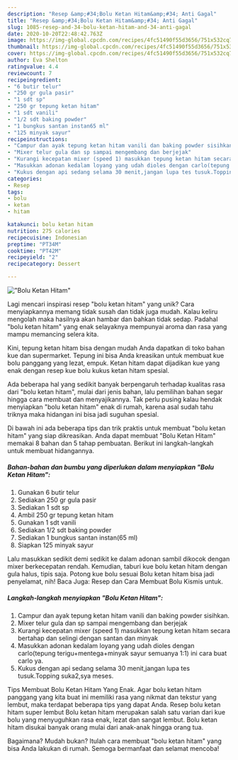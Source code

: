 ```yaml
---
description: "Resep &amp;#34;Bolu Ketan Hitam&amp;#34; Anti Gagal"
title: "Resep &amp;#34;Bolu Ketan Hitam&amp;#34; Anti Gagal"
slug: 1085-resep-and-34-bolu-ketan-hitam-and-34-anti-gagal
date: 2020-10-20T22:48:42.763Z
image: https://img-global.cpcdn.com/recipes/4fc51490f55d3656/751x532cq70/bolu-ketan-hitam-foto-resep-utama.jpg
thumbnail: https://img-global.cpcdn.com/recipes/4fc51490f55d3656/751x532cq70/bolu-ketan-hitam-foto-resep-utama.jpg
cover: https://img-global.cpcdn.com/recipes/4fc51490f55d3656/751x532cq70/bolu-ketan-hitam-foto-resep-utama.jpg
author: Eva Shelton
ratingvalue: 4.4
reviewcount: 7
recipeingredient:
- "6 butir telur"
- "250 gr gula pasir"
- "1 sdt sp"
- "250 gr tepung ketan hitam"
- "1 sdt vanili"
- "1/2 sdt baking powder"
- "1 bungkus santan instan65 ml"
- "125 minyak sayur"
recipeinstructions:
- "Campur dan ayak tepung ketan hitam vanili dan baking powder sisihkan."
- "Mixer telur gula dan sp sampai mengembang dan berjejak"
- "Kurangi kecepatan mixer (speed 1) masukkan tepung ketan hitam secara bertahap dan selingi dengan santan dan minyak"
- "Masukkan adonan kedalam loyang yang udah dioles dengan carlo(tepung terigu+mentega+minyak sayur semuanya 1:1) ini cara buat carlo ya."
- "Kukus dengan api sedang selama 30 menit,jangan lupa tes tusuk.Topping suka2,sya meses."
categories:
- Resep
tags:
- bolu
- ketan
- hitam

katakunci: bolu ketan hitam 
nutrition: 275 calories
recipecuisine: Indonesian
preptime: "PT34M"
cooktime: "PT42M"
recipeyield: "2"
recipecategory: Dessert

---
```



![&#34;Bolu Ketan Hitam&#34;](https://img-global.cpcdn.com/recipes/4fc51490f55d3656/751x532cq70/bolu-ketan-hitam-foto-resep-utama.jpg)

Lagi mencari inspirasi resep &#34;bolu ketan hitam&#34; yang unik? Cara menyiapkannya memang tidak susah dan tidak juga mudah. Kalau keliru mengolah maka hasilnya akan hambar dan bahkan tidak sedap. Padahal &#34;bolu ketan hitam&#34; yang enak selayaknya mempunyai aroma dan rasa yang mampu memancing selera kita.

Kini, tepung ketan hitam bisa dengan mudah Anda dapatkan di toko bahan kue dan supermarket. Tepung ini bisa Anda kreasikan untuk membuat kue bolu panggang yang lezat, empuk. Ketan hitam dapat dijadikan kue yang enak dengan resep kue bolu kukus ketan hitam spesial.

Ada beberapa hal yang sedikit banyak berpengaruh terhadap kualitas rasa dari &#34;bolu ketan hitam&#34;, mulai dari jenis bahan, lalu pemilihan bahan segar hingga cara membuat dan menyajikannya. Tak perlu pusing kalau hendak menyiapkan &#34;bolu ketan hitam&#34; enak di rumah, karena asal sudah tahu triknya maka hidangan ini bisa jadi suguhan spesial.


Di bawah ini ada beberapa tips dan trik praktis untuk membuat &#34;bolu ketan hitam&#34; yang siap dikreasikan. Anda dapat membuat &#34;Bolu Ketan Hitam&#34; memakai 8 bahan dan 5 tahap pembuatan. Berikut ini langkah-langkah untuk membuat hidangannya.

<!--inarticleads1-->

##### Bahan-bahan dan bumbu yang diperlukan dalam menyiapkan &#34;Bolu Ketan Hitam&#34;:

1. Gunakan 6 butir telur
1. Sediakan 250 gr gula pasir
1. Sediakan 1 sdt sp
1. Ambil 250 gr tepung ketan hitam
1. Gunakan 1 sdt vanili
1. Sediakan 1/2 sdt baking powder
1. Sediakan 1 bungkus santan instan(65 ml)
1. Siapkan 125 minyak sayur


Lalu masukkan sedikit demi sedikit ke dalam adonan sambil dikocok dengan mixer berkecepatan rendah. Kemudian, taburi kue bolu ketan hitam dengan gula halus, tipis saja. Potong kue bolu sesuai Bolu ketan hitam bisa jadi penyelamat, nih! Baca Juga: Resep dan Cara Membuat Bolu Kismis untuk. 

<!--inarticleads2-->

##### Langkah-langkah menyiapkan &#34;Bolu Ketan Hitam&#34;:

1. Campur dan ayak tepung ketan hitam vanili dan baking powder sisihkan.
1. Mixer telur gula dan sp sampai mengembang dan berjejak
1. Kurangi kecepatan mixer (speed 1) masukkan tepung ketan hitam secara bertahap dan selingi dengan santan dan minyak
1. Masukkan adonan kedalam loyang yang udah dioles dengan carlo(tepung terigu+mentega+minyak sayur semuanya 1:1) ini cara buat carlo ya.
1. Kukus dengan api sedang selama 30 menit,jangan lupa tes tusuk.Topping suka2,sya meses.


Tips Membuat Bolu Ketan Hitam Yang Enak. Agar bolu ketan hitam panggang yang kita buat ini memiliki rasa yang nikmat dan tekstur yang lembut, maka terdapat beberapa tips yang dapat Anda. Resep bolu ketan hitam super lembut Bolu ketan hitam merupakan salah satu varian dari kue bolu yang menyuguhkan rasa enak, lezat dan sangat lembut. Bolu ketan hitam disukai banyak orang mulai dari anak-anak hingga orang tua. 

Bagaimana? Mudah bukan? Itulah cara membuat &#34;bolu ketan hitam&#34; yang bisa Anda lakukan di rumah. Semoga bermanfaat dan selamat mencoba!
